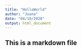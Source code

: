 ```yaml
---
title: "HelloWorld"
author: "Joana"
date: "04/10/2020"
output: html_document
---
```



## This is a markdown file
